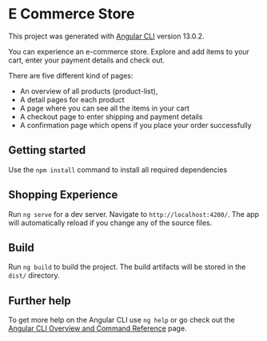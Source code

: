 # E Commerce Store

This project was generated with [Angular CLI](https://github.com/angular/angular-cli) version 13.0.2.

You can experience an e-commerce store. Explore and add items to your cart, enter your payment details and check out.

There are five different kind of pages: 
- An overview of all products (product-list), 
- A detail pages for each product
- A page where you can see all the items in your cart
- A checkout page to enter shipping and payment details
- A confirmation page which opens if you place your order successfully

## Getting started

Use the `npm install` command to install all required dependencies

## Shopping Experience

Run `ng serve` for a dev server. Navigate to `http://localhost:4200/`. The app will automatically reload if you change any of the source files.

## Build

Run `ng build` to build the project. The build artifacts will be stored in the `dist/` directory.

## Further help

To get more help on the Angular CLI use `ng help` or go check out the [Angular CLI Overview and Command Reference](https://angular.io/cli) page.
